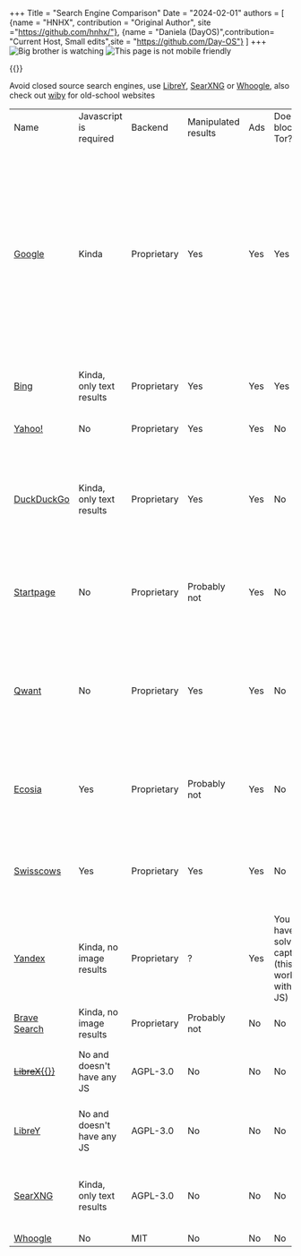 +++
Title = "Search Engine Comparison"
Date = "2024-02-01"
authors = [
    {name = "HNHX", contribution = "Original Author", site ="https://github.com/hnhx/"},
    {name = "Daniela (DayOS)",contribution= "Current Host, Small edits",site = "https://github.com/Day-OS"}
]
+++
![Big brother is watching](/nb-bbbut.gif)
![This page is not mobile friendly](/mobiles.gif)

{{<warning-paranoidfemby />}}

Avoid closed source search engines, use [LibreY](https://github.com/Ahwxorg/librey), [SearXNG](https://searx.space/) or <a href="https://github.com/benbusby/whoogle-search">Whoogle</a>, also check out <a href="https://wiby.me/">wiby</a> for old-school websites

<table>
    <tr class="purple-bg">
        <td>Name</td>
        <td>Javascript is required</td>
        <td>Backend</td>
        <td>Manipulated results</td>
        <td>Ads</td>
        <td>Does it block Tor?</td>
        <td>Source of the results</td>
        <td>Summary</td>
    </tr>
    <tr>
        <td><a href="https://www.google.com/">Google</a></td>
        <td class="yellow-bg">Kinda</td>
        <td class="red-bg">Proprietary</td>
        <td class="red-bg">Yes</td>
        <td class="red-bg">Yes</td>
        <td class="red-bg">Yes</td>
        <td>Collected by their own crawler</td>
        <td class="red-bg">Even when JS is disabled the search results are hidden behind a Google tracking proxy (e.g.: google.com/url?q=result.com). The results are not consistent, you get different results based on how much information they know about your session. AVOID IT AT ALL COST!!!!</td>
    </tr>
    <tr>
        <td><a href="https://www.bing.com/">Bing</a></td>
        <td class="yellow-bg">Kinda, only text results</td>
        <td class="red-bg">Proprietary</td>
        <td class="red-bg">Yes</td>
        <td class="red-bg">Yes</td>
        <td class="red-bg">Yes</td>
        <td>Collected by their own crawler</td>
        <td class="red-bg">Another useless spyware from Microsoft, avoid it.</td>
    </tr>
    <tr>
        <td><a href="https://yahoo.com/">Yahoo!</a></td>
        <td class="green-bg">No</td>
        <td class="red-bg">Proprietary</td>
        <td class="red-bg">Yes</td>
        <td class="red-bg">Yes</td>
        <td class="green-bg">No</td>
        <td>Collected by their own crawler</td>
        <td class="red-bg">Results change based on your location, avoid it.</td>
    </tr>
    <tr>
        <td><a href="https://duckduckgo.com/">DuckDuckGo</a></td>
        <td class="yellow-bg">Kinda, only text results</td>
        <td class="red-bg">Proprietary</td>
        <td class="red-bg">Yes</td>
        <td class="red-bg">Yes</td>
        <td class="green-bg">No</td>
        <td>Mainly Bing but they fetch results from multiple search engines, they have their own crawler as well</td>
        <td class="red-bg">They censor "misinformation" regarding Ukraine, their web browser whitelists trackers from Microsoft. AVOID IT!</td>
    </tr>
    <tr>
        <td><a href="https://www.startpage.com/">Startpage</a></td>
        <td class="green-bg">No</td>
        <td class="red-bg">Proprietary</td>
        <td class="yellow-bg">Probably not</td>
        <td class="red-bg">Yes</td>
        <td class="green-bg">No</td>
        <td>Google</td>
            <td class="red-bg">Just another useless spyware that claims to be private and privacy respecting, avoid it.</td>
    </tr>
    <tr>
        <td><a href="https://qwant.com/">Qwant</a></td>
        <td class="green-bg">No</td>
        <td class="red-bg">Proprietary</td>
        <td class="red-bg">Yes</td>
        <td class="red-bg">Yes</td>
        <td class="green-bg">No</td>
        <td>Collected by their own crawler</td>
        <td class="red-bg">Results change based on your location. Just another useless spyware that claims to be private and privacy respecting, avoid it.</td>
    </tr>
    <tr>
        <td><a href="https://www.ecosia.org/">Ecosia</a></td>
        <td class="red-bg">Yes</td>
        <td class="red-bg">Proprietary</td>
        <td class="yellow-bg">Probably not</td>
        <td class="red-bg">Yes</td>
        <td class="green-bg">No</td>
        <td>Yahoo!, Bing, Wikipedia</td>
        <td class="red-bg">Just another useless spyware that claims to be private and privacy respecting, avoid it.</td>
    </tr>
    <tr>
        <td><a href="https://swisscows.com/">Swisscows</a></td>
        <td class="red-bg">Yes</td>
        <td class="red-bg">Proprietary</td>
        <td class="red-bg">Yes</td>
        <td class="red-bg">Yes</td>
        <td class="green-bg">No</td>
        <td>Bing and they have their own crawler</td>
        <td class="red-bg">Just another useless spyware that claims to be private and privacy respecting, avoid it.</td>
    </tr>
    <tr>
        <td><a href="https://yandex.ru/">Yandex</a></td>
        <td class="yellow-bg">Kinda, no image results</td>
        <td class="red-bg">Proprietary</td>
        <td>?</td>
        <td class="red-bg">Yes</td>
        <td class="yellow-bg">You have to solve a captcha (this works without JS)</td>
        <td>Collected by their own crawler</td>
        <td class="red-bg">Avoid it.</td>
    </tr>
        <tr>
        <td><a href="https://search.brave.com/">Brave Search</a></td>
        <td class="yellow-bg">Kinda, no image results</td>
        <td class="red-bg">Proprietary</td>
        <td class="yellow-bg">Probably not</td>
        <td class="green-bg">No</td>
        <td class="green-bg">No</td>
        <td>Google</td>
        <td class="yellow-bg">You should avoid it</td>
    </tr>
    <tr>
        <td><a href="https://github.com/hnhx/librex/"><s>LibreX</s>{{<note title="DEPRECATED! hnhx just vanished without a trace. See LibreY bellow for a working fork">}}</a></td>
        <td class="green-bg">No and doesn't have any JS</td>
        <td class="green-bg">AGPL-3.0</td>
        <td class="green-bg">No</td>
        <td class="green-bg">No</td>
        <td class="green-bg">No</td>
        <td>Google, Wikipedia, ThePirateBay, rutor, nyaa.si, yts.mx</td>
        <td class="green-bg">DEPRECATED! See fork bellow</td>
    </tr>
    <tr>
        <td><a href="https://github.com/Ahwxorg/librey">LibreY</a></td>
        <td class="green-bg">No and doesn't have any JS</td>
        <td class="green-bg">AGPL-3.0</td>
        <td class="green-bg">No</td>
        <td class="green-bg">No</td>
        <td class="green-bg">No</td>
        <td>Google, Wikipedia, ThePirateBay, rutor, nyaa.si, yts.mx</td>
        <td class="green-bg">Recommended</td>
    </tr>
    <tr>
        <td><a href="https://searx.space/">SearXNG</a></td>
        <td class="yellow-bg">Kinda, only text results</td>
        <td class="green-bg">AGPL-3.0</td>
        <td class="green-bg">No</td>
        <td class="green-bg">No</td>
        <td class="green-bg">No</td>
        <td>Many search engines</td>
        <td class="yellow-bg">Malicious hosts could replace the JS with spyware / malware. You should avoid it.</td>
    </tr>
    <tr>
        <td><a href="https://github.com/benbusby/whoogle-search">Whoogle</a></td>
        <td class="green-bg">No</td>
        <td class="green-bg">MIT</td>
        <td class="green-bg">No</td>
        <td class="green-bg">No</td>
        <td class="green-bg">No</td>
        <td>Google</td>
        <td class="green-bg">Recommended</td>
    </tr>
</table>